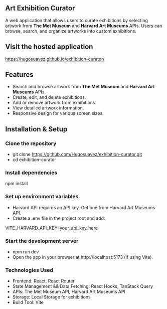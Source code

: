## Art Exhibition Curator

A web application that allows users to curate exhibitions by selecting artwork from **The Met Museum** and **Harvard Art Museums** APIs. Users can browse, search, and organize artworks into custom exhibitions.

## Visit the hosted application
https://hugosuavez.github.io/exhibition-curator/

## Features

- Search and browse artwork from **The Met Museum** and **Harvard Art Museums** APIs.
- Create, edit, and delete exhibitions.
- Add or remove artwork from exhibitions.
- View detailed artwork information.
- Responsive design for various screen sizes.

## Installation & Setup

### Clone the repository

- git clone https://github.com/Hugosuavez/exhibition-curator.git
- cd exhibition-curator

### Install dependencies

npm install

### Set up environment variables
- Harvard API requires an API key. Get one from Harvard Art Museums API.
- Create a .env file in the project root and add:

VITE_HARVARD_API_KEY=your_api_key_here

### Start the development server

- npm run dev
- Open the app in your browser at http://localhost:5173 (if using Vite).

### Technologies Used
- Frontend: React, React Router
- State Management && Data Fetching: React Hooks, TanStack Query
- APIs: The Met Museum API, Harvard Art Museums API
- Storage: Local Storage for exhibitions
- Build Tool: Vite

